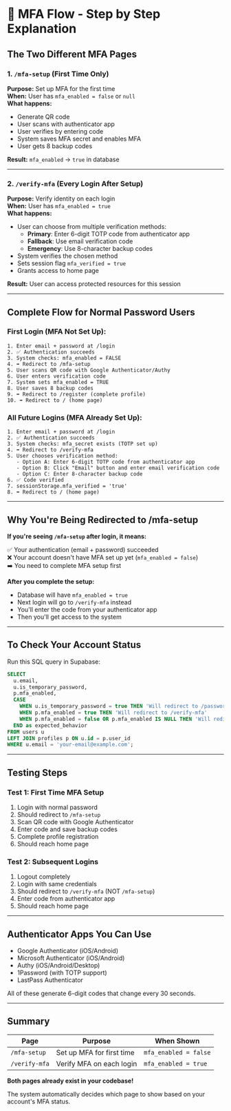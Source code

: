 # 🔐 MFA Flow - Step by Step Explanation

## The Two Different MFA Pages

### 1. `/mfa-setup` (First Time Only)
**Purpose:** Set up MFA for the first time  
**When:** User has `mfa_enabled = false` or `null`  
**What happens:**
- Generate QR code
- User scans with authenticator app
- User verifies by entering code
- System saves MFA secret and enables MFA
- User gets 8 backup codes

**Result:** `mfa_enabled` → `true` in database

---

### 2. `/verify-mfa` (Every Login After Setup)
**Purpose:** Verify identity on each login  
**When:** User has `mfa_enabled = true`  
**What happens:**
- User can choose from multiple verification methods:
  - **Primary**: Enter 6-digit TOTP code from authenticator app
  - **Fallback**: Use email verification code
  - **Emergency**: Use 8-character backup codes
- System verifies the chosen method
- Sets session flag `mfa_verified = true`
- Grants access to home page

**Result:** User can access protected resources for this session

---

## Complete Flow for Normal Password Users

### First Login (MFA Not Set Up):
```
1. Enter email + password at /login
2. ✅ Authentication succeeds
3. System checks: mfa_enabled = FALSE
4. ➡️ Redirect to /mfa-setup
5. User scans QR code with Google Authenticator/Authy
6. User enters verification code
7. System sets mfa_enabled = TRUE
8. User saves 8 backup codes
9. ➡️ Redirect to /register (complete profile)
10. ➡️ Redirect to / (home page)
```

### All Future Logins (MFA Already Set Up):
```
1. Enter email + password at /login
2. ✅ Authentication succeeds
3. System checks: mfa_secret exists (TOTP set up)
4. ➡️ Redirect to /verify-mfa
5. User chooses verification method:
   - Option A: Enter 6-digit TOTP code from authenticator app
   - Option B: Click "Email" button and enter email verification code
   - Option C: Enter 8-character backup code
6. ✅ Code verified
7. sessionStorage.mfa_verified = 'true'
8. ➡️ Redirect to / (home page)
```

---

## Why You're Being Redirected to /mfa-setup

**If you're seeing `/mfa-setup` after login, it means:**

✅ Your authentication (email + password) succeeded  
❌ Your account doesn't have MFA set up yet (`mfa_enabled = false`)  
➡️ You need to complete MFA setup first

**After you complete the setup:**
- Database will have `mfa_enabled = true`
- Next login will go to `/verify-mfa` instead
- You'll enter the code from your authenticator app
- Then you'll get access to the system

---

## To Check Your Account Status

Run this SQL query in Supabase:

```sql
SELECT 
  u.email,
  u.is_temporary_password,
  p.mfa_enabled,
  CASE 
    WHEN u.is_temporary_password = true THEN 'Will redirect to /password'
    WHEN p.mfa_enabled = true THEN 'Will redirect to /verify-mfa'
    WHEN p.mfa_enabled = false OR p.mfa_enabled IS NULL THEN 'Will redirect to /mfa-setup'
  END as expected_behavior
FROM users u
LEFT JOIN profiles p ON u.id = p.user_id
WHERE u.email = 'your-email@example.com';
```

---

## Testing Steps

### Test 1: First Time MFA Setup
1. Login with normal password
2. Should redirect to `/mfa-setup`
3. Scan QR code with Google Authenticator
4. Enter code and save backup codes
5. Complete profile registration
6. Should reach home page

### Test 2: Subsequent Logins
1. Logout completely
2. Login with same credentials
3. Should redirect to `/verify-mfa` (NOT `/mfa-setup`)
4. Enter code from authenticator app
5. Should reach home page

---

## Authenticator Apps You Can Use

- Google Authenticator (iOS/Android)
- Microsoft Authenticator (iOS/Android)
- Authy (iOS/Android/Desktop)
- 1Password (with TOTP support)
- LastPass Authenticator

All of these generate 6-digit codes that change every 30 seconds.

---

## Summary

| Page | Purpose | When Shown |
|------|---------|------------|
| `/mfa-setup` | Set up MFA for first time | `mfa_enabled = false` |
| `/verify-mfa` | Verify MFA on each login | `mfa_enabled = true` |

**Both pages already exist in your codebase!**

The system automatically decides which page to show based on your account's MFA status.











